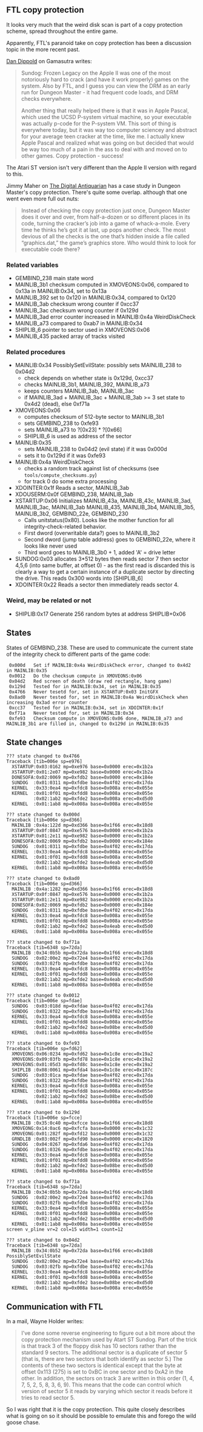 FTL copy protection
--------------------

It looks very much that the weird disk scan is part of a copy protection scheme,
spread throughout the entire game.

Apparently, FTL's paranoid take on copy protection has been a discussion topic in
the more recent past.

[Dan Dippold](http://www.v2.gamasutra.com/view/news/263656/A_look_back_at_the_dawn_of_video_game_DRM__and_those_who_cracked_it.php#comment279465) on Gamasutra writes:

> Sundog: Frozen Legacy on the Apple II was one of the most notoriously hard to
> crack (and have it work properly) games on the system. Also by FTL, and I guess
> you can view the DRM as an early run for Dungeon Master - it had frequent code
> loads, and DRM checks everywhere.
> 
> Another thing that really helped there is that it was in Apple Pascal, which
> used the UCSD P-system virtual machine, so your executable was actually p-code
> for the P-system VM. This sort of thing is everywhere today, but it was way too
> computer sciencey and abstract for your average teen cracker at the time, like
> me. I actually knew Apple Pascal and realized what was going on but decided
> that would be way too much of a pain in the ass to deal with and moved on to
> other games. Copy protection - success!

The Atari ST version isn't very different than the Apple II version with
regard to this.

Jimmy Maher on [The Digital Antiquarian](http://www.filfre.net/2016/01/a-pirates-life-for-me-part-3-case-studies-in-copy-protection/)
has a case study in Dungeon Master's copy protection. There's quite some overlap.
although that one went even more full out nuts:

> Instead of checking the copy protection just once, Dungeon Master does it over
> and over, from half-a-dozen or so different places in its code, turning the
> cracker’s job into a game of whack-a-mole. Every time he thinks he’s got it at
> last, up pops another check. The most devious of all the checks is the one
> that’s hidden inside a file called “graphics.dat,” the game’s graphics store.
> Who would think to look for executable code there?

### Related variables

- GEMBIND\_238 main state word
- MAINLIB\_3b1 checksum computed in XMOVEONS:0x06, compared to 0x13a in MAINLIB:0x34, set to 0x13a
- MAINLIB\_392 set to 0x120 in MAINLIB:0x34, compared to 0x120
- MAINLIB\_3ab checksum wrong counter if 0xcc37
- MAINLIB\_3ac checksum wrong counter if 0x129d
- MAINLIB\_3ad error counter increased in MAINLIB:0x4a WeirdDiskCheck
- MAINLIB\_a73 compared to 0xab7 in MAINLIB:0x34
- SHIPLIB\_6  pointer to sector used in XMOVEONS:0x06
- MAINLIB\_435 packed array of tracks visited

### Related procedures

- MAINLIB:0x34 PossiblySetEvilState: possibly sets MAINLIB\_238 to 0x04d2
  - check depends on whether state is 0x129d, 0xcc37
  - checks MAINLIB\_3b1, MAINLIB\_392, MAINLIB\_a73
  - keeps counters MAINLIB\_3ab, MAINLIB\_3ac
  - if MAINLIB\_3ad + MAINLIB\_3ac + MAINLIB\_3ab >= 3 set state to 0x4d2 (dead), else 0xf71a
- XMOVEONS:0x06 
  - computes checksum of 512-byte sector to MAINLIB\_3b1
  - sets GEMBIND\_238 to 0xfe93
  - sets MAINLIB\_a73 to ?[0x23] * ?[0x66]
  - SHIPLIB\_6 is used as address of the sector
- MAINLIB:0x35
  - sets MAINLIB\_238 to 0x04d2 (evil state) if it was 0x000d
  - sets it to 0x129d if it was 0xfe93
- MAINLIB:0x4a WeirdDiskCheck
  - checks a random track against list of checksums (see `tools/compute_checksums.py`)
  - for track 0 do some extra processing
- XDOINTER:0x1f  Reads a sector, MAINLIB\_3ab
- XDOUSERM:0x0f  GEMBIND\_238, MAINLIB\_3ab
- XSTARTUP:0x06  Initializes MAINLIB\_43a, MAINLIB\_43c, MAINLIB\_3ad, MAINLIB\_3ac, MAINLIB\_3ab
  MAINLIB\_435, MAINLIB\_3b4, MAINLIB\_3b5, MAINLIB\_3b2, GEMBIND\_22e,
  GEMBIND\_230
  - Calls unitstatus(0x80). Looks like the mother function for all integrity-check-related behavior.
  - First dword (overwritable data?) goes to MAINLIB\_3b2
  - Second dword (jump table address) goes to GEMBIND\_22e, where it looks like never used
  - Third word goes to MAINLIB\_3b0 + 1, added 'A' = drive letter
- SUNDOG:0x03 allocates 3\*512 bytes then reads sector 7 then sector 4,5,6 (into
  same buffer, at offset 0) - as the first read is discarded this is clearly a
  way to get a certain instance of a duplicate sector by directing the drive.
  This reads 0x300 words into [SHIPLIB\_6]
- XDOINTER:0x22 Reads a sector then immediately reads sector 4.

### Weird, may be related or not

- SHIPLIB:0x17 Generate 256 random bytes at address SHIPLIB+0x06

States
--------

States of GEMBIND\_238. These are used to communicate the current state of the integrity
check to different parts of the game code:

     0x000d   Set if MAINLIB:0x4a WeirdDiskCheck error, changed to 0x4d2 in MAINLIB:0x35
     0x0012   Do the checksum compute in XMOVEONS:0x06
     0x04d2   Red screen of death (draw red rectangle, hang game)
     0x129d   Tested for in MAINLIB:0x34, set in MAINLIB:0x35
     0x4766   Never tesetd for, set in XSTARTUP:0x03 InitGFX
     0x8ad0   Never tested for, set in MAINLIB:0x4a WeirdDiskCheck when increasing 0x3ad error counter
     0xcc37   Tested for in MAINLIB:0x34, set in XDOINTER:0x1f
     0xf71a   Never tested for, set in MAINLIB:0x34
     0xfe93   Checksum compute in XMOVEONS:0x06 done, MAINLIB_a73 and MAINLIB_3b1 are filled in, changed to 0x129d in MAINLIB:0x35

State changes
-------------------

```
??? state changed to 0x4766
Traceback [tib=006e sp=e976]
  XSTARTUP:0x03:0162 mp=0xe976 base=0x0000 erec=0x1b2a
  XSTARTUP:0x01:2e07 mp=0xe982 base=0x0000 erec=0x1b2a
  DONESOFA:0x02:0069 mp=0xfdb2 base=0x0000 erec=0x184e
  SUNDOG  :0x01:0311 mp=0xfdbe base=0x4f02 erec=0x17da
  KERNEL  :0x33:0ea4 mp=0xfdc8 base=0x008a erec=0x055e
  KERNEL  :0x01:0f01 mp=0xfdd8 base=0x008a erec=0x055e
          :0x02:1ab2 mp=0xfde2 base=0x008a erec=0xd5d0
  KERNEL  :0x01:1ab8 mp=0x008a base=0x008a erec=0x055e
```
```
??? state changed to 0x000d
Traceback [tib=006e sp=d366]
  MAINLIB :0x4a:122d mp=0xd366 base=0x1f66 erec=0x18d8
  XSTARTUP:0x0f:0847 mp=0xe576 base=0x0000 erec=0x1b2a
  XSTARTUP:0x01:2e11 mp=0xe982 base=0x0000 erec=0x1b2a
  DONESOFA:0x02:0069 mp=0xfdb2 base=0x0000 erec=0x184e
  SUNDOG  :0x01:0311 mp=0xfdbe base=0x4f02 erec=0x17da
  KERNEL  :0x33:0ea4 mp=0xfdc8 base=0x008a erec=0x055e
  KERNEL  :0x01:0f01 mp=0xfdd8 base=0x008a erec=0x055e
          :0x02:1ab2 mp=0xfde2 base=0x4eab erec=0xd5d0
  KERNEL  :0x01:1ab8 mp=0x008a base=0x008a erec=0x055e
```
```
??? state changed to 0x8ad0
Traceback [tib=006e sp=d366]
  MAINLIB :0x4a:1282 mp=0xd366 base=0x1f66 erec=0x18d8
  XSTARTUP:0x0f:0847 mp=0xe576 base=0x0000 erec=0x1b2a
  XSTARTUP:0x01:2e11 mp=0xe982 base=0x0000 erec=0x1b2a
  DONESOFA:0x02:0069 mp=0xfdb2 base=0x0000 erec=0x184e
  SUNDOG  :0x01:0311 mp=0xfdbe base=0x4f02 erec=0x17da
  KERNEL  :0x33:0ea4 mp=0xfdc8 base=0x008a erec=0x055e
  KERNEL  :0x01:0f01 mp=0xfdd8 base=0x008a erec=0x055e
          :0x02:1ab2 mp=0xfde2 base=0x4eab erec=0xd5d0
  KERNEL  :0x01:1ab8 mp=0x008a base=0x008a erec=0x055e
```
```
??? state changed to 0xf71a
Traceback [tib=6348 sp=72da]
  MAINLIB :0x34:0b5b mp=0x72da base=0x1f66 erec=0x18d8
  SUNDOG  :0x02:00e2 mp=0x72e4 base=0x4f02 erec=0x17da
  SUNDOG  :0x03:02fb mp=0xfdbe base=0x4f02 erec=0x17da
  KERNEL  :0x33:0ea4 mp=0xfdc8 base=0x008a erec=0x055e
  KERNEL  :0x01:0f01 mp=0xfdd8 base=0x008a erec=0x055e
          :0x02:1ab2 mp=0xfde2 base=0x4eab erec=0xd5d0
  KERNEL  :0x01:1ab8 mp=0x008a base=0x008a erec=0x055e
```
```
??? state changed to 0x0012
Traceback [tib=006e sp=fdae]
  SUNDOG  :0x03:018d mp=0xfdae base=0x4f02 erec=0x17da
  SUNDOG  :0x01:0322 mp=0xfdbe base=0x4f02 erec=0x17da
  KERNEL  :0x33:0ea4 mp=0xfdc8 base=0x008a erec=0x055e
  KERNEL  :0x01:0f01 mp=0xfdd8 base=0x008a erec=0x055e
          :0x02:1ab2 mp=0xfde2 base=0x08be erec=0xd5d0
  KERNEL  :0x01:1ab8 mp=0x008a base=0x008a erec=0x055e
```
```
??? state changed to 0xfe93
Traceback [tib=006e sp=fd62]
  XMOVEONS:0x06:0234 mp=0xfd62 base=0x1c8e erec=0x19a2
  XMOVEONS:0x09:03fb mp=0xfd78 base=0x1c8e erec=0x19a2
  XMOVEONS:0x01:05d3 mp=0xfd8c base=0x1c8e erec=0x19a2
  SHIPLIB :0x08:0061 mp=0xfda4 base=0x1c8e erec=0x187c
  SUNDOG  :0x03:01ca mp=0xfdae base=0x4f02 erec=0x17da
  SUNDOG  :0x01:0322 mp=0xfdbe base=0x4f02 erec=0x17da
  KERNEL  :0x33:0ea4 mp=0xfdc8 base=0x008a erec=0x055e
  KERNEL  :0x01:0f01 mp=0xfdd8 base=0x008a erec=0x055e
          :0x02:1ab2 mp=0xfde2 base=0x08be erec=0xd5d0
  KERNEL  :0x01:1ab8 mp=0x008a base=0x008a erec=0x055e
```
```
??? state changed to 0x129d
Traceback [tib=006e sp=fcce]
  MAINLIB :0x35:0c40 mp=0xfcce base=0x1f66 erec=0x18d8
  XMOVEONG:0x14:0ac6 mp=0xfcfa base=0x0000 erec=0x1c32
  XMOVEONG:0x01:282f mp=0xfd12 base=0x0000 erec=0x1c32
  GRNDLIB :0x03:002f mp=0xfd90 base=0x0000 erec=0x1820
  SUNDOG  :0x04:0267 mp=0xfda6 base=0x4f02 erec=0x17da
  SUNDOG  :0x01:0326 mp=0xfdbe base=0x4f02 erec=0x17da
  KERNEL  :0x33:0ea4 mp=0xfdc8 base=0x008a erec=0x055e
  KERNEL  :0x01:0f01 mp=0xfdd8 base=0x008a erec=0x055e
          :0x02:1ab2 mp=0xfde2 base=0x08be erec=0xd5d0
  KERNEL  :0x01:1ab8 mp=0x008a base=0x008a erec=0x055e
```
```
??? state changed to 0xf71a
Traceback [tib=6348 sp=72da]
  MAINLIB :0x34:0b5b mp=0x72da base=0x1f66 erec=0x18d8
  SUNDOG  :0x02:00e2 mp=0x72e4 base=0x4f02 erec=0x17da
  SUNDOG  :0x03:02fb mp=0xfdbe base=0x4f02 erec=0x17da
  KERNEL  :0x33:0ea4 mp=0xfdc8 base=0x008a erec=0x055e
  KERNEL  :0x01:0f01 mp=0xfdd8 base=0x008a erec=0x055e
          :0x02:1ab2 mp=0xfde2 base=0x08be erec=0xd5d0
  KERNEL  :0x01:1ab8 mp=0x008a base=0x008a erec=0x055e
screen v_pline vr=2 col=15 width=1 count=12
```
```
??? state changed to 0x04d2
Traceback [tib=6348 sp=72da]
  MAINLIB :0x34:0b52 mp=0x72da base=0x1f66 erec=0x18d8   PossiblySetEvilState
  SUNDOG  :0x02:00e2 mp=0x72e4 base=0x4f02 erec=0x17da
  SUNDOG  :0x03:02fb mp=0xfdbe base=0x4f02 erec=0x17da
  KERNEL  :0x33:0ea4 mp=0xfdc8 base=0x008a erec=0x055e
  KERNEL  :0x01:0f01 mp=0xfdd8 base=0x008a erec=0x055e
          :0x02:1ab2 mp=0xfde2 base=0x08be erec=0xd5d0
  KERNEL  :0x01:1ab8 mp=0x008a base=0x008a erec=0x055e
```

Communication with FTL
----------------------

In a mail, Wayne Holder writes:

> I've done some reverse engineering to figure out a bit more about the copy
> protection mechanism used by Atart ST Sundog.  Part of the trick is that
> track 3 of the floppy disk has 10 sectors rather than the standard 9 sectors.
> The additional sector is a duplicate of sector 5 (that is, there are two
> sectors that both identify as sector 5.)  The contents of these two sectors
> is identical except that the byte at offset 0x113 (275) is set to 0xBC in one
> sector and to 0xA2 in the other.  In addition, the sectors on track 3 are
> written in this order (1, 4, 7, 5, 2, 5, 8, 3, 6, 9).  This means that the
> code can control which version of sector 5 it reads by varying which sector
> it reads before it tries to read sector 5.

So I was right that it is the copy protection. This quite closely describes
what is going on so it should be possible to emulate this and forego the wild
goose chase.
